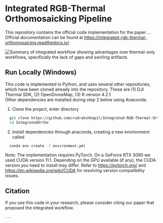 Integrated RGB-Thermal Orthomosaicking Pipeline
=======================================

This repository contains the official code implementation for the paper ...
Official documentation can be found at https://integrated-rgb-thermal-orthomosaicing.readthedocs.io/


![Summary of integrated workflow showing advantages over thermal-only workflows, specifically the lack of gaps and swirling artifacts](https://github.com/[username]/[reponame]/blob/[branch]/image.jpg?raw=true)



## Run Locally (Windows) 
This code is implemented in Python, and uses several other repositories, which have been cloned already into the repository. These are (1) DJI Thermal SDK, (2) OpenDroneMap, (3) R version 4.2.1  
Other dependencies are installed during step 2 below using Anaconda. 

1. Clone the project, enter directory  

~~~bash  
  git clone https://github.com/rudrakshkapil/Integrated-RGB-Thermal-Orthomosaicing.git IntegratedOrtho
  cd IntegratedOrtho
~~~

2. Install dependencies through anaconda, creating a new environment called 
~~~bash  
  conda env create -f environment.yml
~~~

Note:
The implementation requires PyTorch. 
On a GeForce RTX 3090 we used CUDA version 11.1.
Depending on the GPU available (if any), the CUDA version you need to install may differ. 
Refer to https://pytorch.org/ and https://en.wikipedia.org/wiki/CUDA for resolving version compatibility issues. 


## Citation
If you use this code in your research, please consider citing our paper that proposed the integrated workflow.
~~~tex
...
~~~
